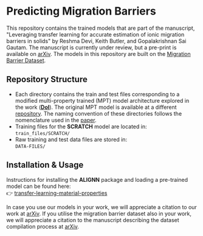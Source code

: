 # Predicting Migration Barriers

This repository contains the trained models that are part of the manuscript, "Leveraging transfer learning for accurate estimation of ionic migration barriers in solids" by Reshma Devi, Keith Butler, and Gopalakrishnan Sai Gautam. The manuscript is currently under review, but a pre-print is available on [arXiv](https://arxiv.org). The models in this repository are built on the [Migration Barrier Dataset](https://github.com/sai-mat-group/migration-barrier-dataset/tree/main). 

## Repository Structure

- Each directory contains the train and test files corresponding to a modified multi-property trained (MPT) model architecture explored in the work (**[DoI](https://doi.org/10.1038/s41524-024-01486-1)**). The original MPT model is available at a different [repository](https://github.com/sai-mat-group/transfer-learning-material-properties). The naming convention of these directories follows the nomenclature used in the [paper](https://arxiv.org).
- Training files for the **SCRATCH** model are located in:  
  `train_files/SCRATCH/`
- Raw training and test data files are stored in:  
  `DATA-FILES/`

## Installation & Usage

Instructions for installing the **ALIGNN** package and loading a pre-trained model can be found here:  
👉 [transfer-learning-material-properties](https://github.com/sai-mat-group/transfer-learning-material-properties)

In case you use our models in your work, we will appreciate a citation to our work at [arXiv](https://arxiv.org). If you utilise the migration barrier dataset also in your work, we will appreciate a citation to the manuscript describing the dataset compilation process at [arXiv](https://arxiv.org).
